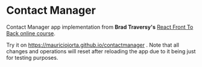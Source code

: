 # Contact Manager

Contact Manager app implementation from **Brad Traversy's** [React Front To Back online course](https://www.udemy.com/react-front-to-back/).

Try it on https://mauriciojorta.github.io/contactmanager . Note that all changes and operations will reset after reloading the app due to it being just for testing purposes.
